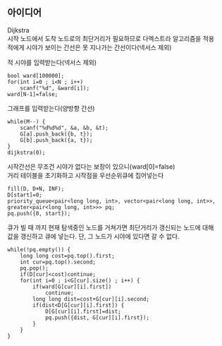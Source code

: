 ## 아이디어
Dijkstra  
시작 노드에서 도착 노드로의 최단거리가 필요하므로 다엑스트라 알고리즘을 적용  
적에게 시야가 보이는 간선은 못 지나가는 간선이다(넥서스 제외)
  
적 시야를 입력받는다(넥서스 제외)
```
bool ward[100000];
for(int i=0 ; i<N ; i++)
	scanf("%d", &ward[i]);
ward[N-1]=false;
```
그래프를 입력받는다(양방향 간선)
```
while(M--) {
	scanf("%d%d%d", &a, &b, &t);
	G[a].push_back({b, t});
	G[b].push_back({a, t});
}
dijkstra(0);
```
시작간선은 무조건 시야가 없다는 보장이 있으니(ward[0]=false)  
거리 테이블을 초기화하고 시작점을 우선순위큐에 집어넣는다
```
fill(D, D+N, INF);
D[start]=0;
priority_queue<pair<long long, int>, vector<pair<long long, int>>, greater<pair<long long, int>>> pq;
pq.push({0, start});
```
큐가 빌 때 까지 현재 탐색중인 노드를 거쳐가면 최단거리가 갱신되는 노드에 대해  
값을 갱신하고 큐에 넣는다. 단, 그 노드가 시야에 있다면 갈 수 없다.
```
while(!pq.empty()) {
	long long cost=pq.top().first;
	int cur=pq.top().second;
	pq.pop();
	if(D[cur]<cost)continue;
	for(int i=0 ; i<G[cur].size() ; i++) {
		if(ward[G[cur][i].first])
			continue;
		long long dist=cost+G[cur][i].second;
		if(dist<D[G[cur][i].first]) {
			D[G[cur][i].first]=dist;
			pq.push({dist, G[cur][i].first});
		}
	}
}
```
